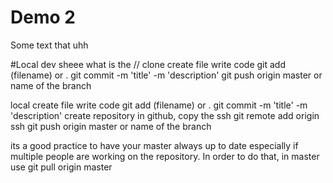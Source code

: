 # Demo 2

Some text that uhh

#Local dev
sheee
what is the
//
clone
create file
write code
git add (filename) or .
git commit -m 'title' -m 'description'
git push origin master or name of the branch

local
create file
write code
git add (filename) or .
git commit -m 'title' -m 'description'
create repository in github, copy the ssh
git remote add origin ssh
git push origin master or name of the branch

its a good practice to have your master always up to date especially if multiple people are working on the repository. In order to do that, in master use git pull origin master